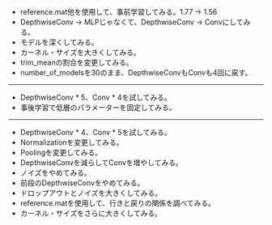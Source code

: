 * reference.mat他を使用して、事前学習してみる。1.77 -> 1.56
* DepthwiseConv -> MLPじゃなくて、DepthwiseConv -> Convにしてみる。
* モデルを深くしてみる。
* カーネル・サイズを大きくしてみる。
* trim_meanの割合を変更してみる。
* number_of_modelsを30のまま、DepthwiseConvもConvも4回に戻す。

----

* DepthwiseConv * 5、Conv * 4を試してみる。
* 事後学習で低層のパラメーターを固定してみる。

----

* DepthwiseConv * 4、Conv * 5を試してみる。
* Normalizationを変更してみる。
* Poolingを変更してみる。
* DepthwiseConvを減らしてConvを増やしてみる。
* ノイズをやめてみる。
* 前段のDepthwiseConvをやめてみる。
* ドロップアウトとノイズを大きくしてみる。
* reference.matを使用して、行きと戻りの関係を調べてみる。
* カーネル・サイズをさらに大きくしてみる。
